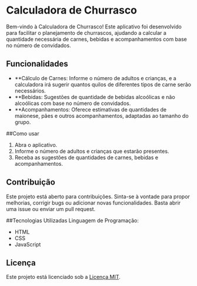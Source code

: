 # Calculadora de Churrasco
Bem-vindo à Calculadora de Churrasco! Este aplicativo foi desenvolvido para facilitar o planejamento de churrascos, ajudando a calcular a quantidade necessária de carnes, bebidas e acompanhamentos com base no número de convidados.

## Funcionalidades
- **Cálculo de Carnes: Informe o número de adultos e crianças, e a calculadora irá sugerir quantos quilos de diferentes tipos de carne serão necessários.
- **Bebidas: Sugestões de quantidade de bebidas alcoólicas e não alcoólicas com base no número de convidados.
- **Acompanhamentos: Oferece estimativas de quantidades de maionese, pães e outros acompanhamentos, adaptadas ao tamanho do grupo.

##Como usar
1. Abra o aplicativo.
2. Informe o número de adultos e crianças que estarão presentes.
3. Receba as sugestões de quantidades de carnes, bebidas e acompanhamentos.

## Contribuição
Este projeto está aberto para contribuições. Sinta-se à vontade para propor melhorias, corrigir bugs ou adicionar novas funcionalidades. Basta abrir uma issue ou enviar um pull request.

##Tecnologias Utilizadas
Linguagem de Programação: 
- HTML
- CSS
- JavaScript

## Licença

Este projeto está licenciado sob a [Licença MIT](https://opensource.org/licenses/MIT).
